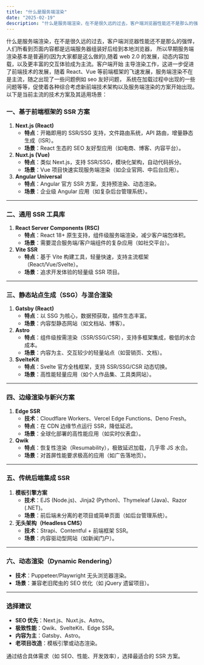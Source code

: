 ```yaml
---
title: "什么是服务端渲染"
date: "2025-02-19"
description: "什么是服务端渲染，在不是很久远的过去，客户端浏览器性能还不是那么的强悍，人们所看到页面内容都是远端服务器组装好后给到本地浏览器，所以早期服务端渲染基本是普遍的···"
---
```

什么是服务端渲染，在不是很久远的过去，客户端浏览器性能还不是那么的强悍，人们所看到页面内容都是远端服务器组装好后给到本地浏览器，
所以早期服务端渲染基本是普遍的(因为大家都是这么做的),随着 web 2.0 的发展，动态内容加载，以及更丰富的交互体验成为主流。客户端开始
主导渲染工作，这进一步促进了前端技术的发展，随着 React、Vue 等前端框架的飞速发展，服务端渲染不在是主流，随之出现了一些问题例如 seo 友好问题，
系统在加载过程中出现的一些问题等等，促使着各种综合考虑新前端技术架构以及服务端渲染的方案开始出现。以下是当前主流的技术方案及其适用场景：


### **一、基于前端框架的 SSR 方案**

1. **Next.js (React)**
    - **特点**：开箱即用的 SSR/SSG 支持，文件路由系统，API 路由，增量静态生成（ISR）。
    - **场景**：React 生态的 SEO 友好型应用（如电商、博客、内容平台）。
2. **Nuxt.js (Vue)**
    - **特点**：类似 Next.js，支持 SSR/SSG，模块化架构，自动代码拆分。
    - **场景**：Vue 项目快速实现服务端渲染（如企业官网、中后台应用）。
3. **Angular Universal**
    - **特点**：Angular 官方 SSR 方案，支持预渲染、动态渲染。
    - **场景**：企业级 Angular 应用（如复杂后台管理系统）。

---

### **二、通用 SSR 工具库**

1. **React Server Components (RSC)**
    - **特点**：React 18+ 原生支持，组件级服务端渲染，减少客户端包体积。
    - **场景**：需要混合服务端/客户端组件的复杂应用（如社交平台）。
2. **Vite SSR**
    - **特点**：基于 Vite 构建工具，轻量快速，支持主流框架（React/Vue/Svelte）。
    - **场景**：追求开发体验的轻量级 SSR 项目。

---

### **三、静态站点生成（SSG）与混合渲染**

1. **Gatsby (React)**
    - **特点**：以 SSG 为核心，数据预获取，插件生态丰富。
    - **场景**：内容型静态网站（如文档站、博客）。
2. **Astro**
    - **特点**：组件级按需渲染（SSR/SSG/CSR），支持多框架集成，极低的水合成本。
    - **场景**：内容为主、交互较少的轻量站点（如营销页、文档）。
3. **SvelteKit**
    - **特点**：Svelte 官方全栈框架，支持 SSR/SSG/CSR 动态切换。
    - **场景**：高性能轻量应用（如个人作品集、工具类网站）。

---

### **四、边缘渲染与新兴方案**

1. **Edge SSR**
    - **技术**：Cloudflare Workers、Vercel Edge Functions、Deno Fresh。
    - **特点**：在 CDN 边缘节点运行 SSR，降低延迟。
    - **场景**：全球化部署的高性能应用（如实时仪表盘）。
2. **Qwik**
    - **特点**：恢复性渲染（Resumability），极致延迟加载，几乎零 JS 水合。
    - **场景**：对首屏性能要求极高的应用（如广告落地页）。

---

### **五、传统后端集成 SSR**

1. **模板引擎方案**
    - **技术**：EJS (Node.js)、Jinja2 (Python)、Thymeleaf (Java)、Razor (.NET)。
    - **场景**：前后端未分离的老项目或简单页面（如后台管理系统）。
2. **无头架构（Headless CMS）**
    - **技术**：Strapi、Contentful + 前端框架 SSR。
    - **场景**：内容驱动型网站（如新闻门户）。

---

### **六、动态渲染（Dynamic Rendering）**

- **技术**：Puppeteer/Playwright 无头浏览器渲染。
- **场景**：兼容老旧爬虫的 SEO 优化（如 jQuery 遗留项目）。

---

### **选择建议**

- **SEO 优先**：Next.js、Nuxt.js、Astro。
- **极致性能**：Qwik、SvelteKit、Edge SSR。
- **内容为主**：Gatsby、Astro。
- **老项目改造**：模板引擎或动态渲染。

通过结合具体需求（如 SEO、性能、开发效率），选择最适合的 SSR 方案。
